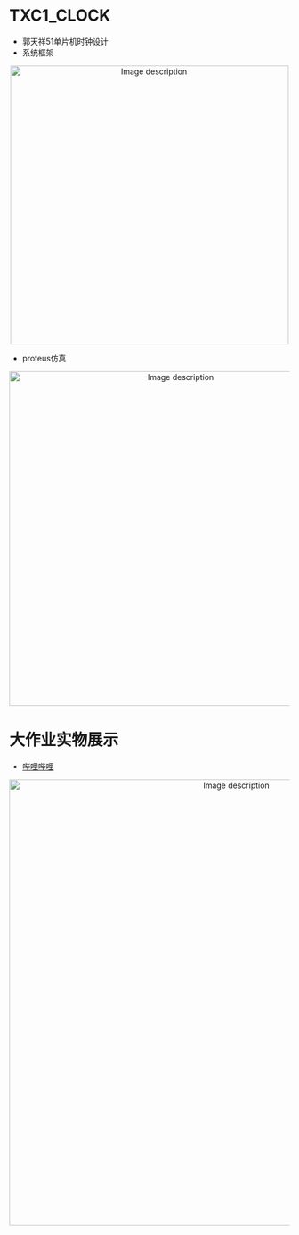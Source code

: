 # TXC1_CLOCK
- 郭天祥51单片机时钟设计
- 系统框架
<p align="center">
  <img src="https://github.com/LeonardoDiCaprio1/TXC1_CLOCK/blob/main/%E7%B3%BB%E7%BB%9F%E6%A1%86%E6%9E%B6.png"
    alt="Image description" width="500">
</p>

- proteus仿真
<p align="center">
  <img src="https://github.com/LeonardoDiCaprio1/TXC1_CLOCK/blob/main/results.png"
    alt="Image description" width="600">
</p>

# 大作业实物展示
- [哔哩哔哩](https://www.bilibili.com/video/BV1Sa4y127hj/)
<p align="center">
  <a href="https://www.bilibili.com/video/BV1Sa4y127hj/">
    <img src="https://github.com/LeonardoDiCaprio1/TXC1_CLOCK/blob/main/%E5%AE%9E%E7%89%A9.jpg"
      alt="Image description" width="800">
  </a>
</p>

